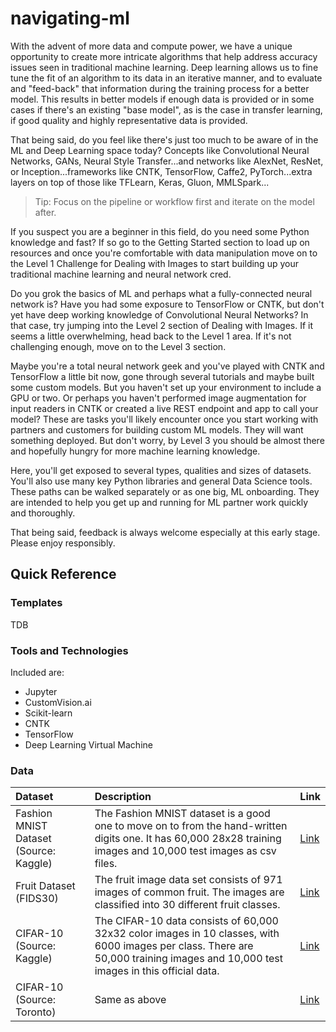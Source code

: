 # navigating-ml

With the advent of more data and compute power, we have a unique opportunity to create more intricate algorithms that help address accuracy issues seen in traditional machine learning.  Deep learning allows us to fine tune the fit of an algorithm to its data in an iterative manner, and to evaluate and "feed-back" that information during the training process for a better model.  This results in better models if enough data is provided or in some cases if there's an existing "base model", as is the case in transfer learning, if good quality and highly representative data is provided.

That being said, do you feel like there's just too much to be aware of in the ML and Deep Learning space today?  Concepts like Convolutional Neural Networks, GANs, Neural Style Transfer...and networks like AlexNet, ResNet, or Inception...frameworks like CNTK, TensorFlow, Caffe2, PyTorch...extra layers on top of those like TFLearn, Keras, Gluon, MMLSpark...

> Tip:  Focus on the pipeline or workflow first and iterate on the model after.

If you suspect you are a beginner in this field, do you need some Python knowledge and fast?  If so go to the Getting Started section to load up on resources and once you're comfortable with data manipulation move on to the Level 1 Challenge for Dealing with Images to start building up your traditional machine learning and neural network cred.

Do you grok the basics of ML and perhaps what a fully-connected neural network is?  Have you had some exposure to TensorFlow or CNTK, but don't yet have deep working knowledge of Convolutional Neural Networks?  In that case, try jumping into the Level 2 section of Dealing with Images.  If it seems a little overwhelming, head back to the Level 1 area.  If it's not challenging enough, move on to the Level 3 section.

Maybe you're a total neural network geek and you've played with CNTK and TensorFlow a little bit now, gone through several tutorials and maybe built some custom models.  But you haven't set up your environment to include a GPU or two.  Or perhaps you haven't performed image augmentation for input readers in CNTK or created a live REST endpoint and app to call your model?  These are tasks you'll likely encounter once you start working with partners and customers for building custom ML models.  They will want something deployed.  But don't worry, by Level 3 you should be almost there and hopefully hungry for more machine learning knowledge.

Here, you'll get exposed to several types, qualities and sizes of datasets.  You'll also use many key Python libraries and general Data Science tools.  These paths can be walked separately or as one big, ML onboarding.  They are intended to help you get up and running for ML partner work quickly and thoroughly.

That being said, feedback is always welcome especially at this early stage.  Please enjoy responsibly.

## Quick Reference


### Templates

TDB

### Tools and Technologies

Included are:

* Jupyter
* CustomVision.ai
* Scikit-learn
* CNTK
* TensorFlow
* Deep Learning Virtual Machine

### Data

| Dataset | Description | Link |
|:------|:------|:------|
| Fashion MNIST Dataset (Source: Kaggle) | The Fashion MNIST dataset is a good one to move on to from the hand-written digits one.  It has 60,000 28x28 training images and 10,000 test images as csv files. | [Link](https://www.kaggle.com/zalando-research/fashionmnist/data) |
| Fruit Dataset (FIDS30) | The fruit image data set consists of 971 images of common fruit. The images are classified into 30 different fruit classes. | [Link](http://www.vicos.si/Downloads/FIDS30) |
| CIFAR-10 (Source: Kaggle) | The CIFAR-10 data consists of 60,000 32x32 color images in 10 classes, with 6000 images per class. There are 50,000 training images and 10,000 test images in this official data. | [Link](https://www.kaggle.com/c/cifar-10/data) |
| CIFAR-10 (Source: Toronto) | Same as above | [Link](http://www.cs.toronto.edu/~kriz/cifar.html) |

